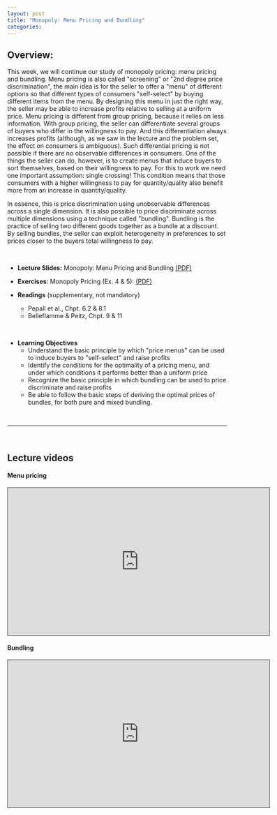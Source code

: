 ```yaml
---
layout: post
title: "Monopoly: Menu Pricing and Bundling"
categories: 
---
```



## Overview: 

 This week, we will continue our study of monopoly pricing: menu pricing and bundling. Menu pricing is also called "screening" or "2nd degree price discrimination", the main idea is for the seller to offer a "menu" of different options so that different types of consumers "self-select" by buying different items from the menu. By designing this menu in just the right way, the seller may be able to increase profits relative to selling at a uniform price. Menu pricing is different from group pricing, because it relies on less information. With group pricing, the seller can differentiate several groups of buyers who differ in the willingness to pay. And this differentiation always increases profits (although, as we saw in the lecture and the problem set, the effect on consumers is ambiguous). Such differential pricing is not possible if there are no observable differences in consumers. One of the things the seller can do, however, is to create menus that induce buyers to sort themselves, based on their willingness to pay. For this to work we need one important assumption: single crossing! This condition means that those consumers with a higher willingness to pay for quantity/quality also benefit more from an increase in quantity/quality.

 In essence, this is price discrimination using unobservable differences across a single dimension. It is also possible to price discriminate across multiple dimensions using a technique called "bundling". Bundling is the practice of selling two different goods together as a bundle at a discount. By selling bundles, the seller can exploit heterogeneity in preferences to set prices closer to the buyers total willingness to pay.

<br>



- **Lecture Slides:** 
Monopoly: Menu Pricing and Bundling [(PDF)](https://drive.google.com/file/d/10Ni9ZrCDLXvGZqfe7KpWRg_S5ptSq5zP/view?usp=sharing)

- **Exercises**: Monopoly Pricing (Ex. 4 & 5): [(PDF)](https://drive.google.com/uc?export=download&id=1teYrPqMMTB_fvxWQr_9j_E2DR9QAEB8P)

- **Readings** (supplementary, not mandatory)
  - Pepall et al., Chpt. 6.2 &amp; 8.1
  - Belleflamme &amp; Peitz, Chpt. 9 &amp; 11

<br>

- **Learning Objectives**
  - Understand the basic principle by which "price menus" can be used to induce buyers to "self-select" and raise profits
  - Identify the conditions for the optimality of a pricing menu, and under which conditions it performs better than a uniform price
  - Recognize the basic principle in which bundling can be used to price discriminate and raise profits
  - Be able to follow the basic steps of deriving the optimal prices of bundles, for both pure and mixed bundling.

<br>

---

<br>

## Lecture videos

#### Menu pricing

<p><iframe width="600" height="338" style="border: 1px solid #464646;" src="https://york.cloud.panopto.eu/Panopto/Pages/Embed.aspx?id=da70b9dd-0845-4d84-89c2-ac5c01441398&amp;autoplay=false&amp;offerviewer=true&amp;showtitle=false&amp;showbrand=false&amp;start=0&amp;interactivity=all" allowfullscreen="allowfullscreen" allow="autoplay"></iframe></p>
<p style="text-align: center;"></p>

#### Bundling
<p><iframe width="600" height="338" style="border: 1px solid #464646;" src="https://york.cloud.panopto.eu/Panopto/Pages/Embed.aspx?id=816bf849-0aca-487d-8799-ac5c0144424f&amp;autoplay=false&amp;offerviewer=true&amp;showtitle=false&amp;showbrand=false&amp;start=0&amp;interactivity=all" allowfullscreen="allowfullscreen" allow="autoplay"></iframe></p>